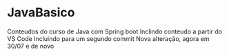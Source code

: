 # JavaBasico
Conteudos do curso de Java com Spring boot
Inclindo conteudo a partir do VS Code
Incluindo para um segundo commit
Nova alteração, agora em 30/07 e de novo
